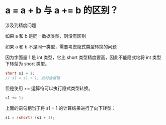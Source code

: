 # a = a + b 与 a += b 的区别？

涉及到精度问题

如果 a 和 b 是同一数据类型，则没有区别

如果 a 和 b 不是同一类型，需要考虑隐式类型转换的问题

因为字面量 1 是 int 类型，它比 short 类型精度要高，因此不能隐式地将 int 类型下转型为 short 类型。

```java
short s1 = 1;
// s1 = s1 + 1; 此时会报错
```

但是使用 += 运算符可以执行隐式类型转换。

```java
s1 += 1;
```

上面的语句相当于将 s1 + 1 的计算结果进行了向下转型：

```java
s1 = (short) (s1 + 1);
```